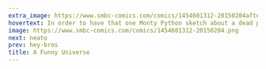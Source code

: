 ```yaml
---
extra_image: https://www.smbc-comics.com/comics/1454601312-20150204after.png
hovertext: In order to have that one Monty Python sketch about a dead parrot, you must first invent mortality.
image: https://www.smbc-comics.com/comics/1454601312-20150204.png
next: neato
prev: hey-bros
title: A Funny Universe
---
```

